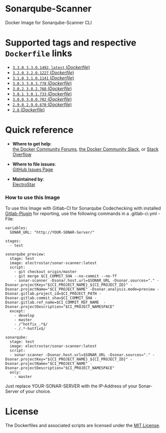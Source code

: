 # Sonarqube-Scanner
Docker Image for Sonarqube-Scanner CLI

# Supported tags and respective `Dockerfile` links

-	[`3.3.0`, `3.3.0.1492`, `latest` (*Dockerfile*)](https://github.com/ElectroStar/Sonar-Scanner/blob/e8c008e31e6c99ea94fdd100f9b2a28951144def/Dockerfile)
-	[`3.2.0`, `3.2.0.1227` (*Dockerfile*)](https://github.com/ElectroStar/Sonar-Scanner/blob/100820802d091ac3d8bed4cff9c63bdcddbba516/Dockerfile)
-	[`3.1.0`, `3.1.0.1141` (*Dockerfile*)](https://github.com/ElectroStar/Sonar-Scanner/blob/41e32ad2a0a7cae298fd795b3dd365a5aee37cb5/Dockerfile)
-	[`3.0.3`, `3.0.3.778` (*Dockerfile*)](https://github.com/ElectroStar/Sonar-Scanner/blob/4200455bdb40a128ec0a841bcf8fbfb6ead2e498/Dockerfile)
-	[`3.0.2`, `3.0.2.768` (*Dockerfile*)](https://github.com/ElectroStar/Sonar-Scanner/blob/da9f881a95aeaf7b5a3bb34b9e3756eaf8599a17/Dockerfile)
-	[`3.0.1`, `3.0.1.733` (*Dockerfile*)](https://github.com/ElectroStar/Sonar-Scanner/blob/2ca5796c91a6e6439cfd2deb461d960552f7a0db/Dockerfile)
-	[`3.0.0`, `3.0.0.702` (*Dockerfile*)](https://github.com/ElectroStar/Sonar-Scanner/blob/ed2886c7dd97348854065b93ab6b65a7715c00a4/Dockerfile)
-	[`2.9.0`, `2.9.0.670` (*Dockerfile*)](https://github.com/ElectroStar/Sonar-Scanner/blob/00f57d4103db35e21936ffc4c198c6be3265ce8d/Dockerfile)
-	[`2.8` (*Dockerfile*)](https://github.com/ElectroStar/Sonar-Scanner/blob/5b5913f732f1b6018f01f1b0f669068193689fe1/Dockerfile)

# Quick reference

-	**Where to get help**:  
  [the Docker Community Forums](https://forums.docker.com/), [the Docker Community Slack](https://blog.docker.com/2016/11/introducing-docker-community-directory-docker-community-slack/), or [Stack Overflow](https://stackoverflow.com/search?tab=newest&q=docker)

-	**Where to file issues**:  
	[GitHub Issues Page](https://github.com/ElectroStar/Sonar-Scanner/issues)

-	**Maintained by**:  
	[ElectroStar](https://github.com/ElectroStar)

### How to use this Image

To use this Image with Gitlab-CI for Sonarqube Codechecking with installed [Gitlab-Plugin](https://gitlab.talanlabs.com/gabriel-allaigre/sonar-gitlab-plugin) for reporting, use the following commands in a .gitlab-ci.yml - File:


```
variables:
  SONAR_URL: "http://YOUR-SONAR-Server/"
  
stages:
  - test

sonarqube_preview:
  stage: test
  image: electrostar/sonar-scanner:latest
  script:
    - git checkout origin/master
    - git merge $CI_COMMIT_SHA --no-commit --no-ff
    - sonar-scanner -Dsonar.host.url=$SONAR_URL -Dsonar.sources="." -Dsonar.projectKey="${CI_PROJECT_NAME}_${CI_PROJECT_ID}" -Dsonar.projectName="$CI_PROJECT_NAME" -Dsonar.analysis.mode=preview -Dsonar.gitlab.project_id=$CI_PROJECT_PATH -Dsonar.gitlab.commit_sha=$CI_COMMIT_SHA -Dsonar.gitlab.ref_name=$CI_COMMIT_REF_NAME  -Dsonar.projectDescription="$CI_PROJECT_NAMESPACE"
  except:
    - develop
    - master
    - /^hotfix_.*$/
    - /.*-hotfix$/

sonarqube:
  stage: test
  image: electrostar/sonar-scanner:latest
  script:
  - sonar-scanner -Dsonar.host.url=$SONAR_URL -Dsonar.sources="." -Dsonar.projectKey="${CI_PROJECT_NAME}_${CI_PROJECT_ID}" -Dsonar.projectName="$CI_PROJECT_NAME" -Dsonar.projectDescription="$CI_PROJECT_NAMESPACE"
  only:
    - master
```
Just replace YOUR-SONAR-SERVER with the IP-Address of your Sonar-Server of your choice.

# License

The Dockerfiles and associated scripts are licensed under the [MIT License](https://github.com/ElectroStar/Sonar-Scanner/blob/master/LICENSE).
